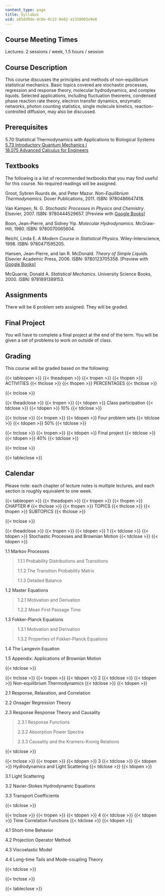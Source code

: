 ```yaml
---
content_type: page
title: Syllabus
uid: a85dd9de-dc0e-0c22-0e82-a1310003e9e8
---
```


Course Meeting Times
--------------------

Lectures: 2 sessions / week, 1.5 hours / session

Course Description
------------------

This course discusses the principles and methods of non-equilibrium statistical mechanics. Basic topics covered are stochastic processes, regression and response theory, molecular hydrodynamics, and complex liquids. Selected applications, including fluctuation theorems, condensed phase reaction rate theory, electron transfer dynamics, enzymatic networks, photon counting statistics, single molecule kinetics, reaction-controlled diffusion, may also be discussed.

Prerequisites
-------------

5.70 Statistical Thermodynamics with Applications to Biological Systems  
[5.73 Introductory Quantum Mechanics I](/courses/5-73-introductory-quantum-mechanics-i-fall-2005)  
[18.075 Advanced Calculus for Engineers](/courses/18-075-advanced-calculus-for-engineers-fall-2004)

Textbooks
---------

The following is a list of recommended textbooks that you may find useful for this course. No required readings will be assigned.

Groot, Sybren Ruurds de, and Peter Mazur. _Non-Equilibrium Thermodynamics_. Dover Publications, 2011. ISBN: 9780486647418.

Van Kampen, N. G. _Stochastic Processes in Physics and Chemistry_. Elsevier, 2007. ISBN: 9780444529657. \[Preview with [Google Books](http://books.google.com/books?id=N6II-6HlPxEC&lpg=PP1&pg=PP1#v=onepage&q&f=false)\]

Boon, Jean-Pierre, and Sidney Yip. _Molecular Hydrodynamics_. McGraw-Hill, 1980. ISBN: 9780070065604.

Reichl, Linda E. _A Modern Course in Statistical Physics_. Wiley-Interscience, 1998. ISBN: 9780471595205.

Hansen, Jean-Pierre, and Ian R. McDonald. _Theory of Simple Liquids_. Elsevier Academic Press, 2006. ISBN: 9780123705358. \[Preview with [Google Books](http://books.google.com/books?id=Uhm87WZBnxEC&pg=Pafrontcover)\]

McQuarrie, Donald A. _Statistical Mechanics_. University Science Books, 2000. ISBN: 9781891389153.

Assignments
-----------

There will be 6 problem sets assigned. They will be graded.

Final Project
-------------

You will have to complete a final project at the end of the term. You will be given a set of problems to work on outside of class.

Grading
-------

This course will be graded based on the following:

{{< tableopen >}}
{{< theadopen >}}
{{< tropen >}}
{{< thopen >}}
ACTIVITIES
{{< thclose >}}
{{< thopen >}}
PERCENTAGES
{{< thclose >}}

{{< trclose >}}

{{< theadclose >}}
{{< tropen >}}
{{< tdopen >}}
Class participation
{{< tdclose >}}
{{< tdopen >}}
10%
{{< tdclose >}}

{{< trclose >}}
{{< tropen >}}
{{< tdopen >}}
Four problem sets
{{< tdclose >}}
{{< tdopen >}}
50%
{{< tdclose >}}

{{< trclose >}}
{{< tropen >}}
{{< tdopen >}}
Final project
{{< tdclose >}}
{{< tdopen >}}
40%
{{< tdclose >}}

{{< trclose >}}

{{< tableclose >}}

Calendar
--------

Please note: each chapter of lecture notes is multiple lectures, and each section is roughly equivalent to one week.

{{< tableopen >}}
{{< theadopen >}}
{{< tropen >}}
{{< thopen >}}
CHAPTER #
{{< thclose >}}
{{< thopen >}}
TOPICS
{{< thclose >}}
{{< thopen >}}
SUBTOPICS
{{< thclose >}}

{{< trclose >}}

{{< theadclose >}}
{{< tropen >}}
{{< tdopen >}}
1
{{< tdclose >}}
{{< tdopen >}}
Stochastic Processes and Brownian Motion
{{< tdclose >}}
{{< tdopen >}}


1.1 Markov Processes

> 1.1.1 Probability Distributions and Transitions
> 
> 1.1.2 The Transition Probability Matrix
> 
> 1.1.3 Detailed Balance

1.2 Master Equations

> 1.2.1 Motivation and Derivation
> 
> 1.2.2 Mean First Passage Time

1.3 Fokker-Planck Equations

> 1.3.1 Motivation and Derivation
> 
> 1.3.2 Properties of Fokker-Planck Equations

1.4 The Langevin Equation

1.5 Appendix: Applications of Brownian Motion


{{< tdclose >}}

{{< trclose >}}
{{< tropen >}}
{{< tdopen >}}
2
{{< tdclose >}}
{{< tdopen >}}
Non-equilibrium Thermodynamics
{{< tdclose >}}
{{< tdopen >}}


2.1 Response, Relaxation, and Correlation

2.2 Onsager Regression Theory

2.3 Response Response Theory and Causality

> 2.3.1 Response Functions
> 
> 2.3.2 Absorption Power Spectra
> 
> 2.3.3 Causality and the Kramers-Kronig Relations


{{< tdclose >}}

{{< trclose >}}
{{< tropen >}}
{{< tdopen >}}
3
{{< tdclose >}}
{{< tdopen >}}
Hydrodynamics and Light Scattering
{{< tdclose >}}
{{< tdopen >}}


3.1 Light Scattering

3.2 Navier-Stokes Hydrodynamic Equations

3.3 Transport Coefficients


{{< tdclose >}}

{{< trclose >}}
{{< tropen >}}
{{< tdopen >}}
4
{{< tdclose >}}
{{< tdopen >}}
Time Correlation Functions
{{< tdclose >}}
{{< tdopen >}}


4.1 Short-time Behavior

4.2 Projection Operator Method

4.3 Viscoelastic Model

4.4 Long-time Tails and Mode-coupling Theory


{{< tdclose >}}

{{< trclose >}}

{{< tableclose >}}